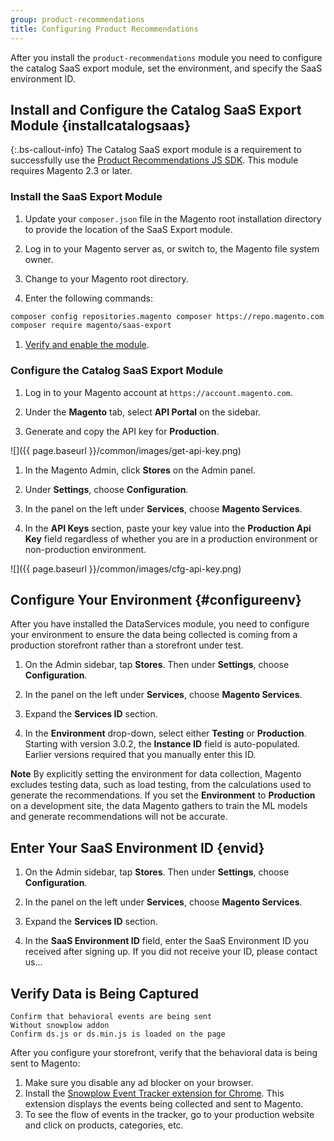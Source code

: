 ```yaml
---
group: product-recommendations
title: Configuring Product Recommendations
---
```


After you install the `product-recommendations` module you need to configure the catalog SaaS export module, set the environment, and specify the SaaS environment ID.

## Install and Configure the Catalog SaaS Export Module {installcatalogsaas}

{:.bs-callout-info}
The Catalog SaaS export module is a requirement to successfully use the [Product Recommendations JS SDK](https://www.npmjs.com/package/@magento/recommendations-js-sdk). This module requires Magento 2.3 or later.

### Install the SaaS Export Module

1. Update your `composer.json` file in the Magento root installation directory to provide the location of the SaaS Export module.

1. Log in to your Magento server as, or switch to, the Magento file system owner.

1. Change to your Magento root directory.

1. Enter the following commands:

```bash
composer config repositories.magento composer https://repo.magento.com
composer require magento/saas-export
```

1. [Verify and enable the module](https://devdocs.magento.com/extensions/install/#verify-the-extension).

### Configure the Catalog SaaS Export Module

1. Log in to your Magento account at `https://account.magento.com`.

1. Under the **Magento** tab, select **API Portal** on the sidebar.

1. Generate and copy the API key for **Production**.

![]({{ page.baseurl }}/common/images/get-api-key.png)

1. In the Magento Admin, click **Stores** on the Admin panel.

1. Under **Settings**, choose **Configuration**.
  
1. In the panel on the left under **Services**, choose **Magento Services**.
  
1. In the **API Keys** section, paste your key value into the **Production Api Key** field regardless of whether you are in a production environment or non-production environment.

![]({{ page.baseurl }}/common/images/cfg-api-key.png)

## Configure Your Environment {#configureenv}

After you have installed the DataServices module, you need to configure your environment to ensure the data being collected is coming from a production storefront rather than a storefront under test.

1. On the Admin sidebar, tap **Stores**. Then under **Settings**, choose **Configuration**.

1. In the panel on the left under **Services**, choose **Magento Services**.

1. Expand the **Services ID** section.

1. In the **Environment** drop-down, select either **Testing** or **Production**. Starting with version 3.0.2, the **Instance ID** field is auto-populated. Earlier versions required that you manually enter this ID.

**Note** By explicitly setting the environment for data collection, Magento excludes testing data, such as load testing, from the calculations used to generate the recommendations. If you set the **Environment** to **Production** on a development site, the data Magento gathers to train the ML models and generate recommendations will not be accurate.

## Enter Your SaaS Environment ID {envid}

1. On the Admin sidebar, tap **Stores**. Then under **Settings**, choose **Configuration**.

1. In the panel on the left under **Services**, choose **Magento Services**.

1. Expand the **Services ID** section.

1. In the **SaaS Environment ID** field, enter the SaaS Environment ID you received after signing up. If you did not receive your ID, please contact us...

## Verify Data is Being Captured

```from Misha:
Confirm that behavioral events are being sent
Without snowplow addon
Confirm ds.js or ds.min.js is loaded on the page
```


After you configure your storefront, verify that the behavioral data is being sent to Magento:

1. Make sure you disable any ad blocker on your browser.
2. Install the [Snowplow Event Tracker extension for Chrome](https://chrome.google.com/webstore/detail/snowplow-inspector/maplkdomeamdlngconidoefjpogkmljm). This extension displays the events being collected and sent to Magento.
3. To see the flow of events in the tracker, go to your production website and click on products, categories, etc.
